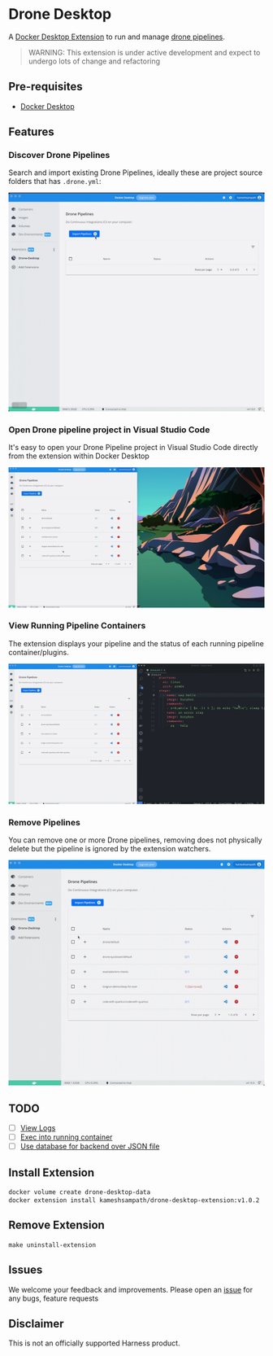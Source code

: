 # Drone Desktop

A [Docker Desktop Extension](https://docs.docker.com/desktop/extensions/) to run and manage [drone pipelines](https://docs.drone.io/pipeline/overview/).

> WARNING: This extension is under active development and expect to undergo lots of change and refactoring

## Pre-requisites

- [Docker Desktop](https://www.docker.com/products/docker-desktop/)

## Features

### Discover Drone Pipelines

Search and import existing Drone Pipelines, ideally these are project source folders that has `.drone.yml`:

![Import Pipelines](./docs/images/drone_desktop_feature_import.gif)

### Open Drone pipeline project in Visual Studio Code

It's easy to open your Drone Pipeline project in Visual Studio Code directly from the extension within Docker Desktop

![Open in Visual Studio Code](./docs/images/drone_desktop_feature_open_in_vs_code.gif)

### View Running Pipeline Containers

The extension displays your pipeline and the status of each running pipeline container/plugins.

![View running Pipeline Containers](./docs/images/drone_desktop_feature_run_pipelines.gif)

### Remove Pipelines

You can remove one or more Drone pipelines, removing does not physically delete but the pipeline is ignored by the extension watchers.

![Remove Pipelines](./docs/images/drone_desktop_feature_remove_pipelines.gif)

## TODO

- [ ] [View Logs](https://github.com/kameshsampath/drone-desktop-docker-extension/issues/1)
- [ ] [Exec into running container](https://github.com/kameshsampath/drone-desktop-docker-extension/issues/2)
- [ ] [Use database for backend over JSON file](https://github.com/kameshsampath/drone-desktop-docker-extension/issues/3)

## Install Extension

```shell
docker volume create drone-desktop-data
docker extension install kameshsampath/drone-desktop-extension:v1.0.2
```

## Remove Extension

```shell
make uninstall-extension
```

## Issues

We welcome your feedback and improvements. Please open an [issue](https://github.com/kameshsampath/drone-desktop-docker-extension/issues) for any bugs, feature requests

## Disclaimer

This is not an officially supported Harness product.
